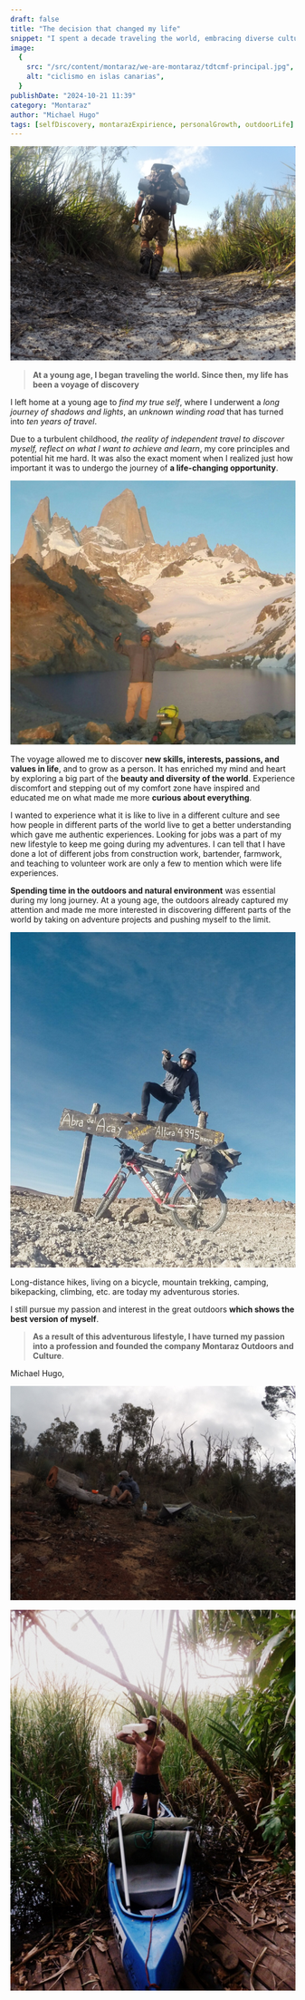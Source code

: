 ```yaml
---
draft: false
title: "The decision that changed my life"
snippet: "I spent a decade traveling the world, embracing diverse cultures, working various jobs, and pursuing outdoor adventures to discover my true self."
image:
  {
    src: "/src/content/montaraz/we-are-montaraz/tdtcmf-principal.jpg",
    alt: "ciclismo en islas canarias",
  }
publishDate: "2024-10-21 11:39"
category: "Montaraz"
author: "Michael Hugo"
tags: [selfDiscovery, montarazExpirience, personalGrowth, outdoorLife]
---
```


![Super Wide](./we-are-montaraz/tdtcmf-principal.jpg)

>**At a young age, I began traveling the world. Since then, my life has been a voyage of discovery**

I left home at a young age to *find my true self*, where I underwent a *long journey of shadows and lights*, an *unknown winding road* that has turned into *ten years of travel*.

Due to a turbulent childhood, *the reality of independent travel to discover myself, reflect on what I want to achieve and learn*, my core principles and potential hit me hard. It was also the exact moment when I realized just how important it was to undergo the journey of **a life-changing opportunity**.

![Super Wide](./we-are-montaraz/tdtcmf-1.jpg)

The voyage allowed me to discover **new skills, interests, passions, and values in life**, and to grow as a person. It has enriched my mind and heart by exploring a big part of the **beauty and diversity of the world**. Experience discomfort and stepping out of my comfort zone have inspired and educated me on what made me more **curious about everything**.

I wanted to experience what it is like to live in a different culture and see how people in different parts of the world live to get a better understanding which gave me authentic experiences. Looking for jobs was a part of my new lifestyle to keep me going during my adventures. I can tell that I have done a lot of different jobs from construction work, bartender, farmwork, and teaching to volunteer work are only a few to mention which were life experiences.

**Spending time in the outdoors and natural environment** was essential during my long journey. At a young age, the outdoors already captured my attention and made me more interested in discovering different parts of the world by taking on adventure projects and pushing myself to the limit.

![Super Wide](./we-are-montaraz/tdtcmf-4.jpg)

Long-distance hikes, living on a bicycle, mountain trekking, camping, bikepacking, climbing, etc. are today my adventurous stories.

I still pursue my passion and interest in the great outdoors **which shows the best version of myself**.

>**As a result of this adventurous lifestyle, I have turned my passion into a profession and founded the company Montaraz Outdoors and Culture**.

Michael Hugo,

![Super Wide](./we-are-montaraz/tdtcmf-3.jpg)

![Super Wide](./we-are-montaraz/tdtcmf-2.jpg)
